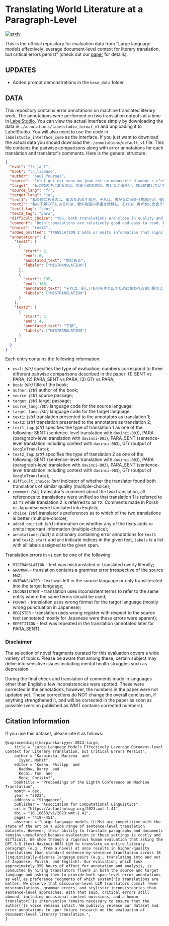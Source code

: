# Translating World Literature at a Paragraph-Level

[![arxiv](https://img.shields.io/badge/arXiv-2304.03245-b31b1b.svg)](http://arxiv.org/abs/2304.03245)

This is the official repository for evaluation data from "Large language models effectively leverage document-level context for literary translation, but critical errors persist" (check out our [paper](http://arxiv.org/abs/2304.03245) for details).

## UPDATES

- Added prompt demonstrations in the `base_data` folder.

## DATA


This repository contains error annotations on machine translated literary work. The annotations were performed on two translation outputs at a time in [LabelStudio](https://labelstud.io/). You can view the actual interface simply by downloading the data in `./annotations/labelstudio_format_v1` and unploading it to LabelStudio. You will also need to use the code in `labelstudio_interface_code` as the interface. If you just want to download the actual data you should download the `./annotations/default_v1` file. This file contains the pairwise comparisons along with error annotations for each translation and translator's comments. Here is the general structure:

```json
{
  "eval": "fr_ja_1",
  "book": "la_liseuse",
  "author": "paul_fournel",
  "source": "Celui qui est sous ma joue est un manuscrit d’amour : c’est l’histoire d’un mec qui rencontre une fille mais il est marié et elle a un copain… J’en ai lu sept pages et je le connais déjà par cœur. Rien ne pourra me surprendre. Depuis des lunes, je ne lis plus, je relis. La même vieille bouillie dont on fait des « nouveautés », des saisons, des rentrées « littéraires », des succès, des bides, des bides. Du papier qu’on recycle, des camions qui partent le matin et qui rentrent le soir, bourrés de nouveautés déjà hors d’âge.",
  "target": "私の頬の下にあるのは、恋愛小説の原稿。男と女が出会い、男は結婚していて、女には彼氏がいるという物語……七ページ読めば、あとは読まなくてもわかる。はっと驚かされるような場面は出てこないだろう。ずっと前から、新たに読むというよりは再読。繰り返される「新作」、巡りくる季節、秋の文芸賞レース、当たっては外れ、そしてまた外れる。リサイクルに出す紙の山、時代遅れになった新作を満載し、朝に出発して、夜に帰ってくる何台ものトラック。",
  "source_lang": "fr",
  "target_lang": "ja",
  "text1": "私の頬にあるのは、愛のための手稿だ。それは、男が女に出会う物語だが、彼は既婚者で、彼女は彼氏がいる……という物語である。7ページ読んだだけで、もう覚えてしまった。何も私を驚かせることはない。月日が経つにつれて、もう新しい本を読むことはなくなり、繰り返し読むことになった。それは、新しいものを作り出すために使われる古い粥のようなものであり、季節や新学期、文学的な成功や失敗、大失敗などを作り出すものだ。リサイクルした紙、朝出かけて夜帰ってくるトラックが、すでに古臭い新商品でいっぱいだ。",
  "text2": "私の下頬の下にあるのは、愛の物語の手書き原稿だ。それは、男が女に出会う物語だが、彼は既に結婚していて、彼女も彼氏がいる……。私はその七ページを読んだが、もう心から覚えている。何も驚かせるものはない。月日が経つうちに、私はもう新しいものを読むのではなく、古いものを改めて読んでいる。「新しいもの」として、季節や新学期、文学的な「成功」や「失敗」として、何度も何度も取り上げられる古いものだ。朝に出て、夜に帰ってくるトラックは、すでに時代遅れの「新しいもの」でいっぱいだ。",
  "text1_tag": "sent",
  "text2_tag": "para",
  "difficult_choice": "YES, both translations are close in quality and it was hard to choose between them.",
  "comment": "Both translations are relatively good and easy to read. Both translations translate the \"La même vieille...\" sentence in a way that it is very difficult to understand - almost word by word especially in T1. Also the 愛のための手稿 in T1 is awkward and later という物語である is not necessary and ends in である which doesn't fit well with other sentences.\nThe ending すでに時代遅れの「新しいもの」でいっぱいだ in T2 is really good which is why I chose this translation however they are neck and neck and the other one could have be chosen as well.",
  "choice": "text2",
  "added_omitted": "TRANSLATION 2 adds or omits information that significantly change the meaning of the text.",
  "annotations": {
    "text1": [
      {
        "start": 2,
        "end": 6,
        "annotated_text": "頬にある",
        "labels": ["MISTRANSLATION"]
      },
      {
        "start": 135,
        "end": 168,
        "annotated_text": "それは、新しいものを作り出すために使われる古い粥のようなものであり",
        "labels": ["MISTRANSLATION"]
      }
    ],
    "text2": [
      {
        "start": 2,
        "end": 4,
        "annotated_text": "下頬",
        "labels": ["MISTRANSLATION"]
      }
    ]
  }
}
```

Each entry contains the following information:
- `eval`: *(str)* specifies the type of evaluation; numbers correspond to three different pairwise comparisons described in the paper: (1) SENT vs PARA, (2) PARA_SENT vs PARA, (3) GTr vs PARA;
- `book`: *(str)* title of the book;
- `author`: *(str)* author of the book;
- `source`: *(str)* source passage;
- `target`: *(str)* target passage;
- `source_lang`: *(str)* language code for the source language;
- `target_lang`: *(str)* language code for the target language;
- `text1`: *(str)* translation presented to the annotators as translation 1;
- `text2`: *(str)* translation presented to the annotators as translation 2;
- `text1_tag`: *(str)* specifies the type of translation 1 as one of the following: SENT (sentence-level translation with `davinci-003`), PARA (paragraph-level translation with `davinci-003`), PARA_SENT (sentence-level translation including context with `davinci-003`), GTr (output of `GoogleTranslate`);
- `text2_tag`: *(str)* specifies the type of translation 2 as one of the following: SENT (sentence-level translation with `davinci-003`), PARA (paragraph-level translation with `davinci-003`), PARA_SENT (sentence-level translation including context with `davinci-003`), GTr (output of `GoogleTranslate`);
- `difficult_choice`: *(str)* indicator of whether the translator found both translations of similar quality (multiple-choice);
- `comment`: *(str)* translator's comment about the two translation, all references to translations were unified so that translation 1 is referred to as `T1` while translation 2 is referred to as `T2`. Comments made in Polish or Japanese were translated into English;
- `choice`: *(str)* translator's preferences as to which of the two translations is better (multiple-choice);
- `added_omitted`: *(str)* information on whether any of the texts adds or omits important information (multiple-choice);
- `annotations`: *(dict)* a dictionary containing error annotations for `text1` and `text2`. `start` and `end` indicate indices in the given text, `labels` is a list with all labels assigned to the given span.

Translation errors in `v1` can be one of the following:
- `MISTRANSLATION` - text was mistranslated or translated overly literally;
- `GRAMMAR` - translation contains a grammar error irrespective of the source text;
- `UNTRANSLATED` - text was left in the source language or only transliterated into the target language;
- `INCONSISTENT` - translation uses inconsistent terms to refer to the same entity where the same terms should be used;
- `FORMAT` - translation uses wrong format for the target language (mostly wrong punctuation in Japanese);
- `REGISTER` - translation uses wrong register with respect to the source text (annotated mostly for Japanese were these errors were aparent);
- `REPETITION` - text was repeated in the translation (annotated later for PARA_SENT).

### Disclaimer

The selection of novel fragments curated for this evaluation covers a wide variety of topics. Please be aware that among these, certain subject may delve into sensitive issues including mental health struggles such as depression.

During the final check and translation of comments made in languages other than English a few inconsistencies were spotted. These were corrected in the annotations, however, the numbers in the paper were not updated yet. These corrections do NOT change the overall conclusion, if anything strengthened it, and will be corrected in the paper as soon as possible (version published as WMT contains corrected numbers).

## Citation Information
If you use this dataset, please cite it as follows:
```
@inproceedings{karpinska-iyyer-2023-large,
    title = "Large Language Models Effectively Leverage Document-level Context for Literary Translation, but Critical Errors Persist",
    author = "Karpinska, Marzena  and
      Iyyer, Mohit",
    editor = "Koehn, Philipp  and
      Haddow, Barry  and
      Kocmi, Tom  and
      Monz, Christof",
    booktitle = "Proceedings of the Eighth Conference on Machine Translation",
    month = dec,
    year = "2023",
    address = "Singapore",
    publisher = "Association for Computational Linguistics",
    url = "https://aclanthology.org/2023.wmt-1.41",
    doi = "10.18653/v1/2023.wmt-1.41",
    pages = "419--451",
    abstract = "Large language models (LLMs) are competitive with the state of the art on a wide range of sentence-level translation datasets. However, their ability to translate paragraphs and documents remains unexplored because evaluation in these settings is costly and difficult. We show through a rigorous human evaluation that asking the GPT-3.5 (text-davinci-003) LLM to translate an entire literary paragraph (e.g., from a novel) at once results in higher-quality translations than standard sentence-by-sentence translation across 18 linguistically-diverse language pairs (e.g., translating into and out of Japanese, Polish, and English). Our evaluation, which took approximately 350 hours of effort for annotation and analysis, is conducted by hiring translators fluent in both the source and target language and asking them to provide both span-level error annotations as well as preference judgments of which system{'}s translations are better. We observe that discourse-level LLM translators commit fewer mistranslations, grammar errors, and stylistic inconsistencies than sentence-level approaches. With that said, critical errors still abound, including occasional content omissions, and a human translator{'}s intervention remains necessary to ensure that the author{'}s voice remains intact. We publicly release our dataset and error annotations to spur future research on the evaluation of document-level literary translation.",
}
```
